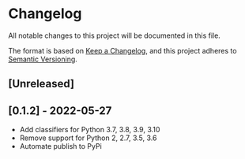# Changelog
All notable changes to this project will be documented in this file.

The format is based on [Keep a Changelog](https://keepachangelog.com/en/1.0.0/),
and this project adheres to [Semantic Versioning](https://semver.org/spec/v2.0.0.html).

## [Unreleased]

## [0.1.2] - 2022-05-27

- Add classifiers for Python 3.7, 3.8, 3.9, 3.10
- Remove support for Python 2, 2.7, 3.5, 3.6
- Automate publish to PyPi
